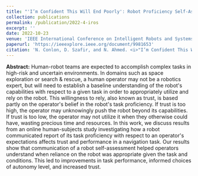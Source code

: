 ```yaml
---
title: "'I’m Confident This Will End Poorly': Robot Proficiency Self-Assessment in Human-Robot Teaming"
collection: publications
permalink: /publication/2022-4-iros
excerpt: ''
date: 2022-10-23
venue: 'IEEE International Conference on Intelligent Robots and Systems (IROS)'
paperurl: 'https://ieeexplore.ieee.org/document/9981653'
citation: 'N. Conlon, D. Szafir, and N. Ahmed. <i>"I’m Confident This Will End Poorly": Robot Proficiency Self-Assessment in Human-Robot Teaming.</i> 2022 IEEE/RSJ International Conference on Intelligent Robots and Systems (IROS). October 2022.'
---
```

<b>Abstract:</b> Human-robot teams are expected to accomplish complex tasks in high-risk and uncertain environments. In domains such as space exploration or search & rescue, a human operator may not be a robotics expert, but will need to establish a baseline understanding of the robot's capabilities with respect to a given task in order to appropriately utilize and rely on the robot. This willingness to rely, also known as trust, is based partly on the operator's belief in the robot's task proficiency. If trust is too high, the operator may unknowingly push the robot beyond its capabilities. If trust is too low, the operator may not utilize it when they otherwise could have, wasting precious time and resources. In this work, we discuss results from an online human-subjects study investigating how a robot communicated report of its task proficiency with respect to an operator's expectations affects trust and performance in a navigation task. Our results show that communication of a robot self-assessment helped operators understand when reliance on the robot was appropriate given the task and conditions. This led to improvements in task performance, informed choices of autonomy level, and increased trust.

<!--[Download paper here](http://academicpages.github.io/files/paper3.pdf) -->
